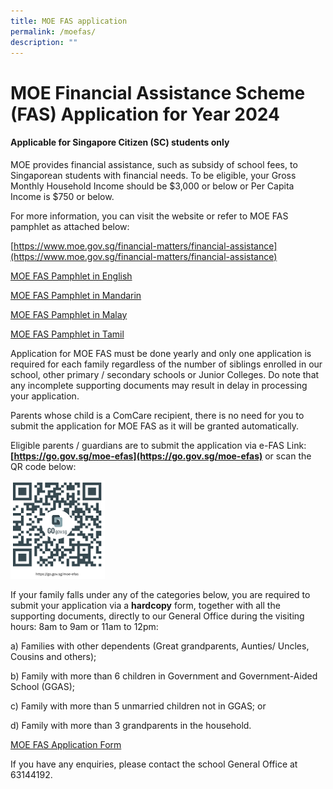 ```yaml
---
title: MOE FAS application
permalink: /moefas/
description: ""
---
```

# MOE Financial Assistance Scheme (FAS) Application for Year 2024


#### Applicable for Singapore Citizen (SC) students only


MOE provides financial assistance, such as subsidy of school fees, to Singaporean students with financial needs. To be eligible, your Gross Monthly Household Income should be $3,000 or below or Per Capita Income is $750 or below.

For more information, you can visit the website or refer to MOE FAS pamphlet as attached below:

[https://www.moe.gov.sg/financial-matters/financial-assistance](https://www.moe.gov.sg/financial-matters/financial-assistance)

[MOE FAS Pamphlet in English](/files/document4a_moe%20fas%20pamphet%20el.pdf)

[MOE FAS Pamphlet in Mandarin](/files/document4b_moe%20fas%20pamphet%20cl.pdf)

[MOE FAS Pamphlet in Malay](/files/document4c_moe%20fas%20pamphet%20ml.pdf)

[MOE FAS Pamphlet in Tamil](/files/document4d_moe%20fas%20pamphet%20tl.pdf)

Application for MOE FAS must be done yearly and only one application is required for each family regardless of the number of siblings enrolled in our school, other primary / secondary schools or Junior Colleges. Do note that any incomplete supporting documents may result in delay in processing your application.

Parents whose child is a ComCare recipient, there is no need for you to submit the application for MOE FAS as it will be granted automatically.

Eligible parents / guardians are to submit the application via e-FAS Link: **[https://go.gov.sg/moe-efas](https://go.gov.sg/moe-efas)** or scan the QR code below:

![](/images/fas%202024%20qr%20code1.png)

         

If your family falls under any of the categories below, you are required to submit your application via a **hardcopy** form, together with all the supporting documents, directly to our General Office during the visiting hours: 8am to 9am or 11am to 12pm:

a) Families with other dependents (Great grandparents, Aunties/ Uncles, Cousins and others);

b) Family with more than 6 children in Government and Government-Aided School (GGAS);

c) Family with more than 5 unmarried children not in GGAS; or

d) Family with more than 3 grandparents in the household.

[MOE FAS Application Form ](/files/b2%20document1_2024%20moe%20fas%20application%20form.pdf)


If you have any enquiries, please contact the school General Office at 63144192.

